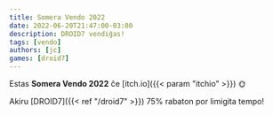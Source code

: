 ```yaml
---
title: Somera Vendo 2022
date: 2022-06-20T21:47:00-03:00
description: DROID7 vendiĝas!
tags: [vendo]
authors: [jc]
games: [droid7]
---
```


Estas **Somera Vendo 2022** ĉe [itch.io]({{< param "itchio" >}}) 🌞

Akiru [DROID7]({{< ref "/droid7" >}}) 75% rabaton por limigita tempo!
